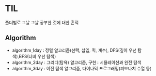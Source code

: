 # TIL
폴더별로 그날 그날 공부한 것에 대한 흔적
## Algorithm
- algorithm_1day : 정렬 알고리즘(선택, 삽입, 퀵, 계수), DFS(깊이 우선 탐색),BFS(너비 우선 탐색)
- algorithm_2day : 그리디(탐욕) 알고리즘, 구현 : 시뮬레이션과 완전 탐색
- algorithm_3day : 이진 탐색 알고리즘, 다이나믹 프로그래밍(피보나치 수열 등)
